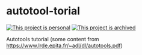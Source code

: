 # autotool-torial

[![This project is personal](https://img.shields.io/badge/status-personal-important.svg)](https://benknoble.github.io/status/personal/)
[![This project is archived](https://img.shields.io/badge/status-archived-critical.svg)](https://benknoble.github.io/status/archived/)

Autotools tutorial (some content from https://www.lrde.epita.fr/~adl/dl/autotools.pdf)
